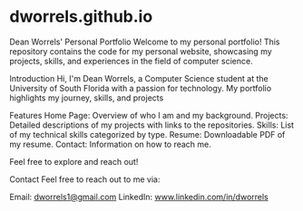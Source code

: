 # dworrels.github.io

Dean Worrels' Personal Portfolio
Welcome to my personal portfolio! This repository contains the code for my personal website, showcasing my projects, skills, and experiences in the field of computer science.

Introduction
Hi, I'm Dean Worrels, a Computer Science student at the University of South Florida with a passion for technology. My portfolio highlights my journey, skills, and projects

Features
Home Page: Overview of who I am and my background.
Projects: Detailed descriptions of my projects with links to the repositories.
Skills: List of my technical skills categorized by type.
Resume: Downloadable PDF of my resume.
Contact: Information on how to reach me.

Feel free to explore and reach out!

Contact
Feel free to reach out to me via:

Email: dworrels1@gmail.com
LinkedIn: www.linkedin.com/in/dworrels


